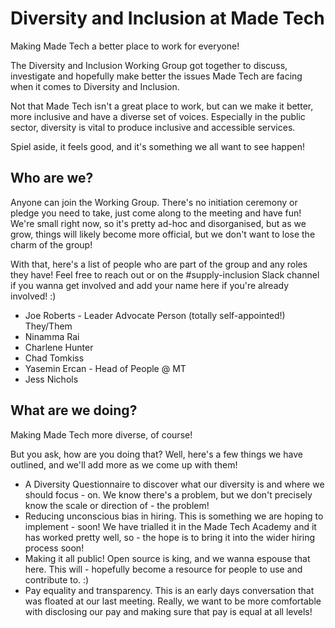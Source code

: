 # Diversity and Inclusion at Made Tech

Making Made Tech a better place to work for everyone!

The Diversity and Inclusion Working Group got together to discuss, investigate and hopefully make better the issues Made Tech are facing when it comes to Diversity and Inclusion.

Not that Made Tech isn't a great place to work, but can we make it better, more inclusive and have a diverse set of voices. Especially in the public sector, diversity is vital to produce inclusive and accessible services.

Spiel aside, it feels good, and it's something we all want to see happen!

## Who are we?

Anyone can join the Working Group. There's no initiation ceremony or pledge you need to take, just come along to the meeting and have fun! We're small right now, so it's pretty ad-hoc and disorganised, but as we grow, things will likely become more official, but we don't want to lose the charm of the group!

With that, here's a list of people who are part of the group and any roles they have! Feel free to reach out or on the #supply-inclusion Slack channel if you wanna get involved and add your name here if you're already involved! :)

- Joe Roberts - Leader Advocate Person (totally self-appointed!) They/Them
- Ninamma Rai
- Charlene Hunter
- Chad Tomkiss
- Yasemin Ercan - Head of People @ MT
- Jess Nichols

## What are we doing?

Making Made Tech more diverse, of course!

But you ask, how are you doing that? Well, here's a few things we have outlined, and we'll add more as we come up with them!

- A Diversity Questionnaire to discover what our diversity is and where we should focus - on. We know there's a problem, but we don't precisely know the scale or direction of - the problem!
- Reducing unconscious bias in hiring. This is something we are hoping to implement - soon! We have trialled it in the Made Tech Academy and it has worked pretty well, so - the hope is to bring it into the wider hiring process soon!
- Making it all public! Open source is king, and we wanna espouse that here. This will - hopefully become a resource for people to use and contribute to. :)
- Pay equality and transparency. This is an early days conversation that was floated at our last meeting. Really, we want to be more comfortable with disclosing our pay and making sure that pay is equal at all levels!
